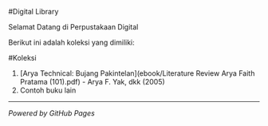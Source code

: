 #Digital Library

Selamat Datang di Perpustakaan Digital 

Berikut ini adalah koleksi yang dimiliki:

#Koleksi
1. [Arya Technical: Bujang Pakintelan](ebook/Literature Review Arya Faith Pratama (101).pdf) - Arya F. Yak, dkk (2005)
2. Contoh buku lain
---

*Powered by GitHub Pages*
